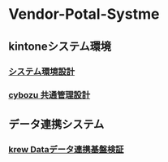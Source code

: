 # Vendor-Potal-Systme

## kintoneシステム環境

### [システム環境設計](https://github.com/ShopChannelIT/Vendor-Potal-Systme/blob/main/kintone%E7%92%B0%E5%A2%83%E8%A8%AD%E8%A8%88.md)

### [cybozu 共通管理設計](https://github.com/ShopChannelIT/Vendor-Potal-Systme/blob/main/cybozu%20%E5%85%B1%E9%80%9A%E7%AE%A1%E7%90%86.md)

## データ連携システム



### [krew Dataデータ連携基盤検証](https://github.com/ShopChannelIT/Vendor-Potal-Systme/blob/main/%E3%83%87%E3%83%BC%E3%82%BF%E9%80%A3%E6%90%BA%E6%A4%9C%E8%A8%BC.md)
